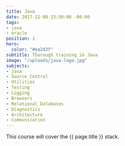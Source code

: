 ```yaml
---
title: Java
date: 2017-12-08 23:50:00 -06:00
tags:
- java
- oracle
position: 1
hero:
  color: "#ea2d2f"
subtitle: Thorough training in Java
image: "/uploads/java-logo.jpg"
subjects:
- Java
- Source Control
- Utilities
- Testing
- Logging
- Browsers
- Relational Databases
- Diagnostics
- Architecture
- Communication
---
```


This course will cover the {{ page.title }} stack.